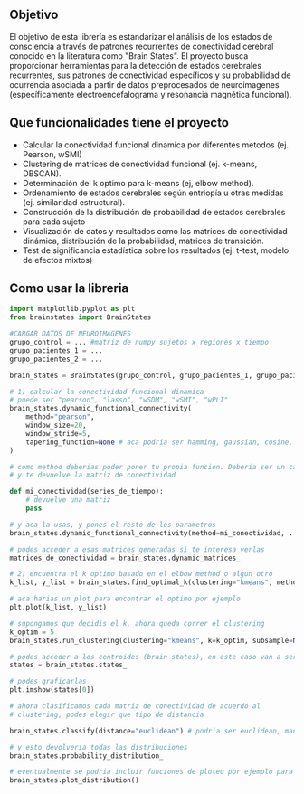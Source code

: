 ## Objetivo

El objetivo de esta librería es estandarizar el análisis de los estados de consciencia a través de patrones recurrentes de conectividad cerebral conocido en la literatura como "Brain States". El proyecto busca proporcionar herramientas para la detección de estados cerebrales recurrentes, sus patrones de conectividad específicos y su probabilidad de ocurrencia asociada a partir de datos preprocesados de neuroimagenes (específicamente electroencefalograma y resonancia magnética funcional).

## Que funcionalidades tiene el proyecto

- Calcular la conectividad funcional dinamica por diferentes metodos (ej. Pearson, wSMI)
- Clustering de matrices de conectividad funcional (ej. k-means, DBSCAN).
- Determinación del k optimo para k-means (ej, elbow method).
- Ordenamiento de estados cerebrales según entriopía u otras medidas (ej. similaridad estructural).
- Construcción de la distribución de probabilidad de estados cerebrales para cada sujeto
- Visualización de datos y resultados como las matrices de conectividad dinámica, distribución de la probabilidad, matrices de transición.
- Test de significancia estadística sobre los resultados (ej. t-test, modelo de efectos mixtos)

## Como usar la libreria

```python
import matplotlib.pyplot as plt
from brainstates import BrainStates

#CARGAR DATOS DE NEUROIMAGENES
grupo_control = ... #matriz de numpy sujetos x regiones x tiempo
grupo_pacientes_1 = ...
grupo_pacientes_2 = ...

brain_states = BrainStates(grupo_control, grupo_pacientes_1, grupo_pacientes_2)

# 1) calcular la conectividad funcional dinamica
# puede ser "pearson", "lasso", "wSDM", "wSMI", "wPLI"
brain_states.dynamic_functional_connectivity(
    method="pearson",
    window_size=20,
    window_stride=5,
    tapering_function=None # aca podria ser hamming, gaussian, cosine, etc. None = rectangular
)

# como method deberias poder poner tu propia funcion. Deberia ser un callable que le das las series de tiempo
# y te devuelve la matriz de conectividad

def mi_conectividad(series_de_tiempo):
    # devuelve una matriz
    pass

# y aca la usas, y pones el resto de los parametros
brain_states.dynamic_functional_connectivity(method=mi_conectividad, ...)

# podes acceder a esas matrices generadas si te interesa verlas
matrices_de_conectividad = brain_states.dynamic_matrices_

# 2) encuentra el k optimo basado en el elbow method o algun otro
k_list, y_list = brain_states.find_optimal_k(clustering="kmeans", method="elbow")

# aca harias un plot para encontrar el optimo por ejemplo
plt.plot(k_list, y_list)

# supongamos que decidis el k, ahora queda correr el clustering
k_optim = 5
brain_states.run_clustering(clustering="kmeans", k=k_optim, subsample=None) #subsample es por recursos computacionales

# podes acceder a los centroides (brain states), en este caso van a ser k_optim matrices ordenadas por entropia
states = brain_states.states_

# podes graficarlas
plt.imshow(states[0])

# ahora clasificamos cada matriz de conectividad de acuerdo al 
# clustering, podes elegir que tipo de distancia

brain_states.classify(distance="euclidean") # podria ser euclidean, manhattan (cityblock), L3 etc

# y esto devolveria todas las distribuciones
brain_states.probability_distribution_

# eventualmente se podria incluir funciones de ploteo por ejemplo para plotear la distribucion por cada grupo
brain_states.plot_distribution()
```
